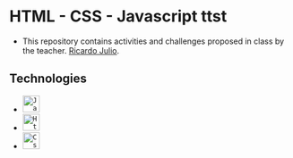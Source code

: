 # HTML - CSS - Javascript ttst
- This repository contains activities and challenges proposed in class by the teacher. <a href="https://github.com/ricardoej">Ricardo Julio<a/>.

## Technologies
- <code><img height="30" src="https://www.svgrepo.com/show/349419/javascript.svg" alt="Javascript"/></code>
- <code><img height="30" src="https://www.svgrepo.com/show/373669/html.svg" alt="Html"/></code>
- <code><img height="30" src="https://www.svgrepo.com/show/452185/css-3.svg" alt="Css"/></code>
